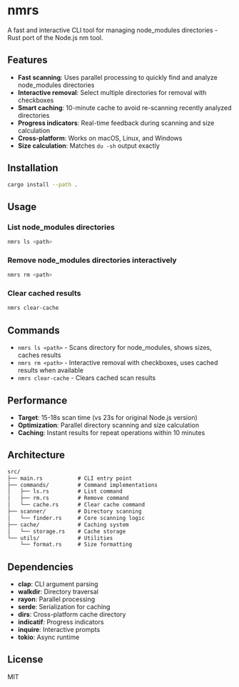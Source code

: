 # nmrs

A fast and interactive CLI tool for managing node_modules directories - Rust port of the Node.js nm tool.

## Features

- **Fast scanning**: Uses parallel processing to quickly find and analyze node_modules directories
- **Interactive removal**: Select multiple directories for removal with checkboxes
- **Smart caching**: 10-minute cache to avoid re-scanning recently analyzed directories
- **Progress indicators**: Real-time feedback during scanning and size calculation
- **Cross-platform**: Works on macOS, Linux, and Windows
- **Size calculation**: Matches `du -sh` output exactly

## Installation

```bash
cargo install --path .
```

## Usage

### List node_modules directories

```bash
nmrs ls <path>
```

### Remove node_modules directories interactively

```bash
nmrs rm <path>
```

### Clear cached results

```bash
nmrs clear-cache
```

## Commands

- `nmrs ls <path>` - Scans directory for node_modules, shows sizes, caches results
- `nmrs rm <path>` - Interactive removal with checkboxes, uses cached results when available
- `nmrs clear-cache` - Clears cached scan results

## Performance

- **Target**: 15-18s scan time (vs 23s for original Node.js version)
- **Optimization**: Parallel directory scanning and size calculation
- **Caching**: Instant results for repeat operations within 10 minutes

## Architecture

```txt
src/
├── main.rs           # CLI entry point
├── commands/         # Command implementations
│   ├── ls.rs         # List command
│   ├── rm.rs         # Remove command
│   └── cache.rs      # Clear cache command
├── scanner/          # Directory scanning
│   └── finder.rs     # Core scanning logic
├── cache/            # Caching system
│   └── storage.rs    # Cache storage
└── utils/            # Utilities
    └── format.rs     # Size formatting
```

## Dependencies

- **clap**: CLI argument parsing
- **walkdir**: Directory traversal
- **rayon**: Parallel processing
- **serde**: Serialization for caching
- **dirs**: Cross-platform cache directory
- **indicatif**: Progress indicators
- **inquire**: Interactive prompts
- **tokio**: Async runtime

## License

MIT
